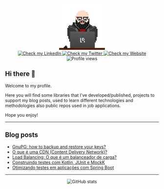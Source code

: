 <div id="header" align="center">
  <img src="avatar-pixel.gif" width="150px" alt="it's me!"/>
</div>
<div id="badges" align="center">
  <a href="https://www.linkedin.com/in/rapatao">
    <img src="https://img.shields.io/badge/LinkedIn-blue?style=for-the-badge&logo=linkedin&logoColor=white" alt="Check my LinkedIn"/>
  </a>
  <a href="https://twitter.com/rapatao">
    <img src="https://img.shields.io/badge/Twitter-blue?style=for-the-badge&logo=twitter&logoColor=white" alt="Check my Twitter"/>
  </a>
  <a href="https://www.rapatao.com">
    <img src="https://img.shields.io/badge/Website-gray?style=for-the-badge&logo=hugo&logoColor=white" alt="Check my Website"/>
  </a>
</div>
<div id="badges-second" align="center">
  <img src="https://komarev.com/ghpvc/?username=rapatao&style=flat-square&color=blue" alt="Profile views"/>
</div>

## Hi there 👋

Welcome to my profile. 

Here you will find some libraries that I've developed/published, projects to support my blog posts, used to learn different technologies and methodologies also public repos used in job applications.

Hope you enjoy!

---

## Blog posts
<!-- BLOG-POST-LIST:START -->
- [GnuPG: how to backup and restore your keys?](https://www.rapatao.com/posts/2022-07/gnupg-how-to-backup-and-restore-your-keys/)
- [O que é uma CDN &lpar;Content Delivery Network&rpar;?](https://www.rapatao.com/pt/posts/2022-04/o-que-e-uma-cdn-content-delivery-network/)
- [Load Balancing: O que é um balanceador de carga?](https://www.rapatao.com/pt/posts/2022-02/load-balancing-o-que-e-um-balanceador-de-carga/)
- [Construindo testes com Kotlin, JUnit e MockK](https://www.rapatao.com/pt/posts/2022-01/construindo-testes-com-kotlin-junit-mockk/)
- [Otimizando testes em aplicações com Spring Boot](https://www.rapatao.com/pt/posts/2021-06/otimizando-testes-em-aplicacoes-com-spring-boot/)
<!-- BLOG-POST-LIST:END -->

---

<div id="stats" align="center">
  <img src="https://github-readme-stats.vercel.app/api?username=rapatao&hide=contribs&count_private=true&show_icons=true&theme=nord" alt="GitHub stats"/>
</div>
